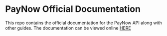 # PayNow Official Documentation

This repo contains the official documentation for the PayNow API along with other guides. The documentation can be viewed online [HERE](https://paynow.gg/docs)
